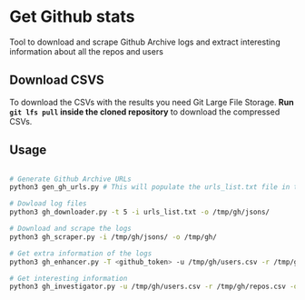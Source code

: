 # Get Github stats

Tool to download and scrape Github Archive logs and extract interesting information about all the repos and users

## Download CSVS

To download the CSVs with the results you need Git Large File Storage. **Run `git lfs pull` inside the cloned repository** to download the compressed CSVs.

## Usage

```bash

# Generate Github Archive URLs
python3 gen_gh_urls.py # This will populate the urls_list.txt file in the local directory

# Dowload log files
python3 gh_downloader.py -t 5 -i urls_list.txt -o /tmp/gh/jsons/

# Download and scrape the logs
python3 gh_scraper.py -i /tmp/gh/jsons/ -o /tmp/gh/

# Get extra information of the logs
python3 gh_enhancer.py -T <github_token> -u /tmp/gh/users.csv -r /tmp/gh/repos.csv -o /tmp/gh/

# Get interesting information
python3 gh_investigator.py -u /tmp/gh/users.csv -r /tmp/gh/repos.csv -o /tmp/gh/
```
